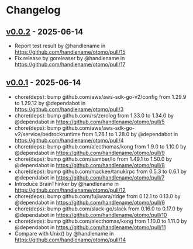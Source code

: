 # Changelog

## [v0.0.2](https://github.com/handlename/otomo/compare/v0.0.1...v0.0.2) - 2025-06-14
- Report test result by @handlename in https://github.com/handlename/otomo/pull/15
- Fix release by goreleaser by @handlename in https://github.com/handlename/otomo/pull/17

## [v0.0.1](https://github.com/handlename/otomo/commits/v0.0.1) - 2025-06-14
- chore(deps): bump github.com/aws/aws-sdk-go-v2/config from 1.29.9 to 1.29.12 by @dependabot in https://github.com/handlename/otomo/pull/3
- chore(deps): bump github.com/rs/zerolog from 1.33.0 to 1.34.0 by @dependabot in https://github.com/handlename/otomo/pull/5
- chore(deps): bump github.com/aws/aws-sdk-go-v2/service/bedrockruntime from 1.26.1 to 1.28.0 by @dependabot in https://github.com/handlename/otomo/pull/4
- chore(deps): bump github.com/alecthomas/kong from 1.9.0 to 1.10.0 by @dependabot in https://github.com/handlename/otomo/pull/9
- chore(deps): bump github.com/samber/lo from 1.49.1 to 1.50.0 by @dependabot in https://github.com/handlename/otomo/pull/8
- chore(deps): bump github.com/mackee/tanukirpc from 0.5.3 to 0.6.1 by @dependabot in https://github.com/handlename/otomo/pull/7
- Introduce BrainThinker by @handlename in https://github.com/handlename/otomo/pull/12
- chore(deps): bump github.com/fujiwara/ridge from 0.12.1 to 0.13.0 by @dependabot in https://github.com/handlename/otomo/pull/6
- chore(deps): bump github.com/slack-go/slack from 0.16.0 to 0.17.0 by @dependabot in https://github.com/handlename/otomo/pull/10
- chore(deps): bump github.com/alecthomas/kong from 1.10.0 to 1.11.0 by @dependabot in https://github.com/handlename/otomo/pull/11
- Compare with Unix() by @handlename in https://github.com/handlename/otomo/pull/14
